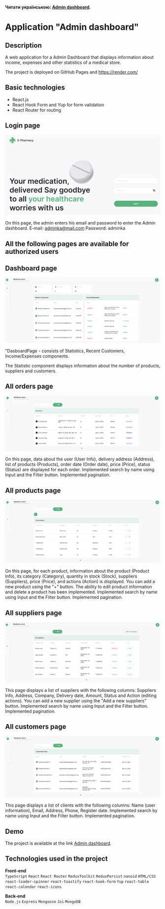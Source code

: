 **Читати українською: [Admin dashboard](README_ua.md).**<br />

# Application "Admin dashboard"

## Description

A web application for a Admin Dashboard that displays information about income, expenses and other statistics of a medical store.

The project is deployed on GitHub Pages and https://render.com/

## Basic technologies

- React.js
- React Hook Form and Yup for form validation
- React Router for routing

## Login page

![Login page screenshot](./src/img/loginPage.png)

On this page, the admin enters his email and password to enter the Admin dashboard.
E-mail: adminka@mail.com
Password: adminka

## All the following pages are available for authorized users

## Dashboard page

![Dashboard page screenshot](./src/img/dashboard.png)

"DasboardPage - consists of Statistics, Recent Customers, Income/Expenses components.

The Statistic component displays information about the number of products, suppliers and customers.

## All orders page

![Orders page screenshot](./src/img/orders.png)

On this page, data about the user (User Info), delivery address (Address), list of products (Products), order date (Order date), price (Price), status (Status) are displayed for each order.
Implemented search by name using Input and the Filter button.
Implemented pagination.

## All products page

![Products page screenshot](./src/img/products.png)

On this page, for each product, information about the product (Product Info), its category (Category), quantity in stock (Stock), suppliers (Suppliers), price (Price), and actions (Action) is displayed.
You can add a new product using the "+" button.
The ability to edit product information and delete a product has been implemented.
Implemented search by name using Input and the Filter button.
Implemented pagination.

## All suppliers page

![Suppliers page screenshot](./src/img/suppliers.png)

This page displays a list of suppliers with the following columns: Suppliers Info, Address, Company, Delivery date, Amount, Status and Action (editing actions).
You can add a new supplier using the "Add a new suppliers" button.
Implemented search by name using Input and the Filter button.
Implemented pagination.

## All customers page

![Customers page screenshot](./src/img/customers.png)

This page displays a list of clients with the following columns: Name (user information), Email, Address, Phone, Register date.
Implemented search by name using Input and the Filter button.
Implemented pagination.

## Demo

The project is available at the link [Admin dashboard](https://katerynabachkalo.github.io/admin-dashboard).

## Technologies used in the project

**Front-end**<br />
`TypeScript` `React` `React Router` `ReduxToolkit` `ReduxPersist` `nanoid` `HTML/CSS` `react-loader-spinner` `react-toastify` `react-hook-form` `Yup` `react-table` `react-calendar` `react-icons`

**Back-end**<br />
`Node.js` `Express` `Mongoose` `Joi` `MongoDB`
